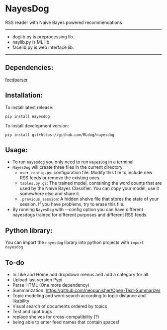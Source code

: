 # NayesDog
RSS reader with Naive Bayes powered recommendations

---
- doglib.py is preprocessing lib.
- naylib.py is ML lib.
- facelib.py is web interface lib.

---

## Dependencies:
[feedparser](https://pypi.python.org/pypi/feedparser)

## Installation:
To install latest release:

``` {.sh}
pip install nayesdog
```

To install development version:

``` {.sh}
pip install git+https://github.com/MLdog/nayesdog
```

## Usage:
+ To run `nayesdog` you only need to run `NayesDog` in a terminal
+ `NayesDog` will create three files in the current directory:
	+  `user_config.py`: configuration file.  Modify this file to include new RSS feeds or remove the existing ones.
	+ `tables.py.gz`: The trained model, containing the word counts that are used by the Naive Bayes Classifier. You can copy your model, use it somewhere else and share it.
	+ `.previous_session`: A hidden shelve file that stores the state of your session. If you have problems, try to erase this file.
+ By running `NayesDog` with --config option you can have different nayesdogs trained for different purposes and different RSS feeds.

## Python library:
You can import the `nayesdog` library into python projects with `import nayesdog`

## To-do
* In Like and Home add dropdown menus and add a category for all.
* Upload last version Pypi
* Parse HTML (One more dependency)
* Summarization: https://github.com/neopunisher/Open-Text-Summarizer
* Topic modeling and word search according to topic distance and likability
* Visual search of documents ordered by topics
* Test and spot bugs
* replace shelves for cross-compatibility (?)
* being able to enter feed names that contain spaces!
